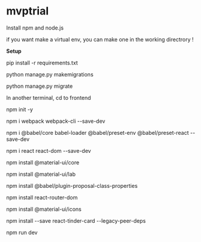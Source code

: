 # mvptrial
Install npm and node.js

if you want make a virtual env, you can make one in the working directrory !

**Setup**

pip install -r requirements.txt

python manage.py makemigrations

python manage.py migrate


In another terminal, cd to frontend

npm init -y

npm i webpack webpack-cli --save-dev

npm i @babel/core babel-loader @babel/preset-env @babel/preset-react --save-dev

npm i react react-dom --save-dev

npm install @material-ui/core

npm install @material-ui/lab

npm install @babel/plugin-proposal-class-properties

npm install react-router-dom

npm install @material-ui/icons

npm install --save react-tinder-card --legacy-peer-deps 

npm run dev
